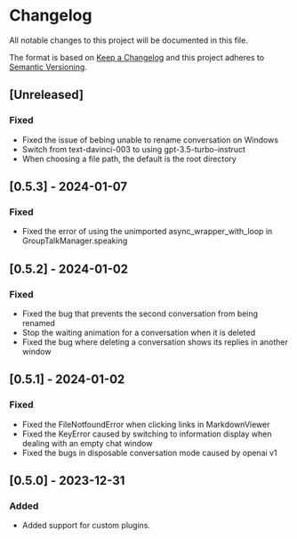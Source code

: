 # Changelog

All notable changes to this project will be documented in this file.

The format is based on [Keep a Changelog](http://keepachangelog.com/)
and this project adheres to [Semantic Versioning](http://semver.org/).

## [Unreleased]

### Fixed

- Fixed the issue of bebing unable to rename conversation on Windows
- Switch from text-davinci-003 to using gpt-3.5-turbo-instruct
- When choosing a file path, the default is the root directory

## [0.5.3] - 2024-01-07

### Fixed

- Fixed the error of using the unimported async_wrapper_with_loop in GroupTalkManager.speaking

## [0.5.2] - 2024-01-02

### Fixed

- Fixed the bug that prevents the second conversation from being renamed
- Stop the waiting animation for a conversation when it is deleted
- Fixed the bug where deleting a conversation shows its replies in another window

## [0.5.1] - 2024-01-02

### Fixed

- Fixed the FileNotfoundError when clicking links in MarkdownViewer
- Fixed the KeyError caused by switching to information display when dealing with an empty chat window
- Fixed the bugs in disposable conversation mode caused by openai v1

## [0.5.0] - 2023-12-31

### Added

- Added support for custom plugins.
